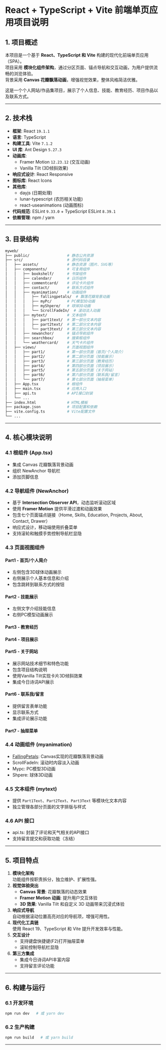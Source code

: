# React + TypeScript + Vite 前端单页应用项目说明

## 1. 项目概述
本项目是一个基于 **React、TypeScript 和 Vite** 构建的现代化前端单页应用（SPA）。  
项目采用 **模块化组件架构**，通过分区页面、锚点导航和交互动画，为用户提供流畅的浏览体验。  
背景采用 **Canvas 花瓣飘落动画**，增强视觉效果，整体风格简洁优雅。  

这是一个个人网站/作品集项目，展示了个人信息、技能、教育经历、项目作品以及联系方式。

---

## 2. 技术栈
- **框架**: React `19.1.1`  
- **语言**: TypeScript  
- **构建工具**: Vite `7.1.2`  
- **UI 库**: Ant Design `5.27.3`  
- **动画库**: 
  - Framer Motion `12.23.12` (交互动画)
  - Vanilla Tilt (3D倾斜效果)
- **响应式设计**: React Responsive
- **图标库**: React Icons
- **其他库**:
  - dayjs (日期处理)
  - lunar-typescript (农历相关功能)
  - react-useanimations (动画图标)
- **代码规范**: ESLint `9.33.0` + TypeScript ESLint `8.39.1`  
- **依赖管理**: npm / yarn  

---

## 3. 目录结构

```bash
myweb/
├── public/                 # 静态公共资源
├── src/                    # 源代码目录
│   ├── assets/             # 静态资源（图片、SVG等）
│   ├── components/         # 可复用组件
│   │   ├── bookshelf/      # 书架组件
│   │   ├── calendar/       # 日历组件
│   │   ├── commentcard/    # 评论卡片组件
│   │   ├── contact/        # 联系方式组件
│   │   ├── myanimation/    # 动画组件
│   │   │   ├── fallingpetals/  # 飘落花瓣背景动画
│   │   │   ├── myPc/       # PC模型3D动画
│   │   │   ├── myShpere/   # 球体3D动画
│   │   │   └── ScrollFadeIn/  # 滚动淡入动画
│   │   ├── mytext/         # 文本组件
│   │   │   ├── part1text/  # 第一部分文本内容
│   │   │   ├── part2text/  # 第二部分文本内容
│   │   │   └── part3text/  # 第三部分文本内容
│   │   ├── newanchor/      # 锚点导航组件
│   │   ├── searchbox/      # 搜索框组件
│   │   └── weathercard/    # 天气卡片组件
│   ├── views/              # 页面视图组件
│   │   ├── part1/          # 第一部分页面（首页/个人简介）
│   │   ├── part2/          # 第二部分页面（技能展示）
│   │   ├── part3/          # 第三部分页面（教育经历）
│   │   ├── part4/          # 第四部分页面（项目展示）
│   │   ├── part5/          # 第五部分页面（关于网站）
│   │   ├── part6/          # 第六部分页面（联系我/留言）
│   │   └── part7/          # 第七部分页面（抽屉菜单）
│   ├── App.tsx             # 根组件
│   ├── main.tsx            # 应用入口
│   ├── api.ts              # API接口封装
│   └── ...
├── index.html              # HTML模板
├── package.json            # 项目配置和依赖
├── vite.config.ts          # Vite配置文件
└── ...
```

---

## 4. 核心模块说明

### 4.1 根组件 (App.tsx)
- 集成 Canvas 花瓣飘落背景动画  
- 组织 NewAnchor 导航栏  
- 添加页脚信息  

### 4.2 导航组件 (NewAnchor)
- 基于 **Intersection Observer API**，动态监听滚动区域  
- 使用 **Framer Motion** 提供平滑过渡和动画效果  
- 包含七个页面锚点链接（Home, Skills, Education, Projects, About, Contact, Drawer）
- 响应式设计，移动端使用折叠菜单
- 支持滚轮和触摸手势控制导航栏显隐

### 4.3 页面视图组件 

#### Part1 - 首页/个人简介
- 左侧包含3D球体动画展示
- 右侧展示个人基本信息和介绍
- 包含跳转到联系方式的按钮

#### Part2 - 技能展示
- 左侧文字介绍技能信息
- 右侧PC模型动画展示

#### Part3 - 教育经历

#### Part4 - 项目展示

#### Part5 - 关于网站
- 展示网站技术细节和特色功能
- 包含项目结构说明
- 使用Vanilla Tilt实现卡片3D倾斜效果
- 集成今日诗词API展示

#### Part6 - 联系我/留言
- 提供留言表单功能
- 显示联系方式
- 集成评论展示功能

#### Part7 - 抽屉菜单

### 4.4 动画组件 (myanimation)
- [FallingPetals]([src/components/myanimation/fallingpetals/FallingPetals.tsx](https://codepen.io/rudtjd2548/pen/qBpVzxP?utm_source)): Canvas实现的花瓣飘落背景动画
- ScrollFadeIn: 滚动时内容淡入动画
- Mypc: PC模型3D动画
- Shpere: 球体3D动画

### 4.5 文本组件 (mytext)
- 提供 `Part1Text`、`Part2Text`、`Part3Text` 等模块化文本内容
- 独立管理各部分页面的文字排版与样式

### 4.6 API 接口
- api.ts: 封装了评论和天气相关的API接口
- 支持留言提交和获取功能（冻结）

---

## 5. 项目特点
1. **模块化架构**  
   功能组件按职责拆分，独立维护、扩展性强。  
2. **视觉体验突出**  
   - **Canvas 背景**: 花瓣飘落的动态效果  
   - **Framer Motion 动画**: 提升用户交互体验  
   - **3D 效果**: Vanilla Tilt 和自定义 3D 动画带来沉浸式体验
3. **响应式导航**  
   自动根据滚动位置高亮对应的导航项，增强可用性。  
4. **现代化工具链**  
   使用 React 19、TypeScript 和 Vite 提升开发效率与性能。  
5. **交互设计**  
   - 支持键盘快捷键(F2)打开抽屉菜单
   - 滚轮控制导航栏显隐
6. **第三方集成**  
   - 集成今日诗词API丰富内容
   - 支持留言评论功能

---

## 6. 构建与运行

### 6.1 开发环境
```bash
npm run dev   # 或 yarn dev
```

### 6.2 生产构建
```bash
npm run build   # 或 yarn build
```

---